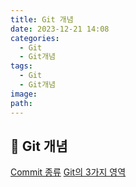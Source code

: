 ```yaml
---
title: Git 개념
date: 2023-12-21 14:08
categories:
  - Git
  - Git개념
tags:
  - Git
  - Git개념
image: 
path:
---
```


## 🌈 Git 개념
[Commit 종류](https://sonjh919.github.io/posts/Commit-종류)
[Git의 3가지 영역](https://sonjh919.github.io/posts/Git의-3가지-영역)